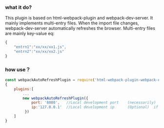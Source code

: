 ### what it do?
This plugin is based on html-webpack-plugin and webpack-dev-server. It mainly implements multi-entry files. When the import file changes, webpack-dev-server automatically refreshes the browser.
Multi-entry files are mainly key-value 
eq:
```js
{
    "entrn1":"xx/xx/xx1.js",
    "entrn2":"xx/xx/xx2.js"
}
```

### how use？
```js
const webpackAutoRefreshPlugin = require('html-webpack-plugin-webpack-dev-server');
{
    plugins:[
        ...
        new webpackAutoRefreshPlugin({ 
            port: '8080',   //Local development port	(necessarily)
            ip:'127.0.0.1'  //Local development ip 		(Optional) 	if you set val null,The plugins will auto get your local development ip address
         })
    ]
}
```

